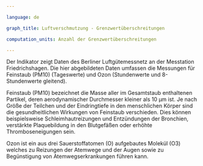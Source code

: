```yaml
---

language: de   

graph_title: Luftverschmutzung - Grenzwertüberschreitungen 

computation_units: Anzahl der Grenzwertüberschreitungen

---
```


Der Indikator zeigt Daten des Berliner Luftgütemessnetz an der Messtation Friedrichshagen. Die hier abgebildeten Daten umfassen die Messungen für Feinstaub (PM10) (Tageswerte) und Ozon (Stundenwerte und 8-Stundenwerte gleitend). <br>

Feinstaub (PM10) bezeichnet die Masse aller im Gesamtstaub enthaltenen Partikel, deren aerodynamischer Durchmesser kleiner als 10 µm ist. Je nach Größe der Teilchen und der Eindringtiefe in den menschlichen Körper sind die gesundheitlichen Wirkungen von Feinstaub verschieden. Dies können beispielsweise Schleimhautreizungen und Entzündungen der Bronchien, verstärkte Plaquebildung in den Blutgefäßen oder erhöhte Thromboseneigungen sein. <br>

Ozon ist ein aus drei Sauerstoffatomen (O) aufgebautes Molekül (O3) welches zu Reizungen der Atemwege und der Augen sowie zu Begünstigung von Atemwegserkrankungen führen kann.
